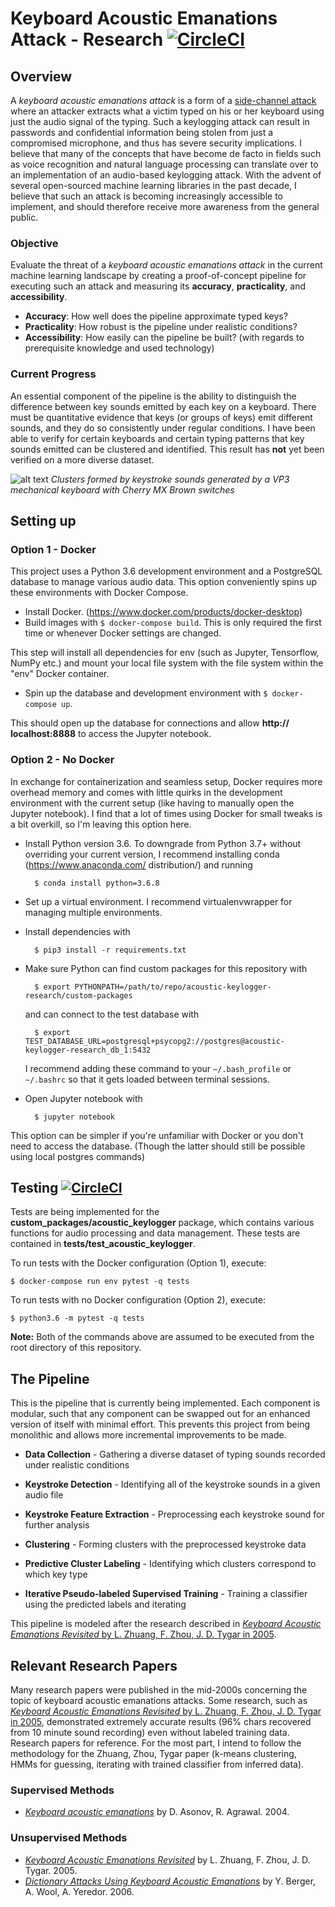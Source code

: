 #  Keyboard Acoustic Emanations Attack - Research [![CircleCI](https://circleci.com/gh/shoyo-inokuchi/acoustic-keylogger-research/tree/master.svg?style=svg)](https://circleci.com/gh/shoyo-inokuchi/acoustic-keylogger-research/tree/master)

## Overview
A *keyboard acoustic emanations attack* is a form of a [side-channel
attack](https://en.wikipedia.org/wiki/Side-channel_attack) where an attacker
extracts what a victim typed on his or her keyboard using just the audio signal
of the typing. Such a keylogging attack can result in passwords and
confidential information being stolen from just a compromised microphone, and
thus has severe security implications. I believe that many of the concepts that
have become de facto in fields such as voice recognition and natural language
processing can translate over to an implementation of an audio-based keylogging
attack. With the advent of several open-sourced machine learning libraries in
the past decade, I believe that such an attack is becoming increasingly
accessible to implement, and should therefore receive more awareness from the
general public.

### Objective
Evaluate the threat of a *keyboard acoustic emanations attack* in the current
machine learning landscape by creating a proof-of-concept pipeline for
executing such an attack and measuring its __accuracy__, __practicality__, and
__accessibility__.
* __Accuracy__: How well does the pipeline approximate typed keys?
* __Practicality__: How robust is the pipeline under realistic conditions?
* __Accessibility__: How easily can the pipeline be built? (with regards to
  prerequisite knowledge and used technology)

### Current Progress
An essential component of the pipeline is the ability to distinguish the
difference between key sounds emitted by each key on a keyboard. There must be
quantitative evidence that keys (or groups of keys) emit different sounds, and
they do so consistently under regular conditions. I have been able to verify
for certain keyboards and certain typing patterns that key sounds emitted can
be clustered and identified. This result has __not__ yet been verified on a
more diverse dataset.

![alt text](https://github.com/shoyo-inokuchi/acoustic-keylogger-research/blob/master/lab/figs/tsne-success.png)
*Clusters formed by keystroke sounds generated by a VP3 mechanical keyboard
with Cherry MX Brown switches*


## Setting up
### Option 1 - Docker
This project uses a Python 3.6 development environment and a PostgreSQL database
to manage various audio data. This option conveniently spins up these
environments with Docker Compose.  

* Install Docker. (https://www.docker.com/products/docker-desktop)  
* Build images with `$ docker-compose build`. This is only required the first
time or whenever Docker settings are changed.

This step will install all dependencies for env (such as Jupyter, Tensorflow,
NumPy etc.) and mount your local file system with the file system within the
"env" Docker container.

* Spin up the database and development environment with `$ docker-compose up`.

This should open up the database for connections and allow __http://
localhost:8888__ to access the Jupyter notebook.

### Option 2 - No Docker
In exchange for containerization and seamless setup, Docker requires more
overhead memory and comes with little quirks in the development environment
with the current setup (like having to manually open the Jupyter
notebook). I find that a lot of times using Docker for small tweaks is a bit
overkill, so I'm leaving this option here.

* Install Python version 3.6. To downgrade from Python 3.7+ without overriding
your current version, I recommend installing conda (https://www.anaconda.com/
distribution/) and running

        $ conda install python=3.6.8

* Set up a virtual environment. I recommend virtualenvwrapper for managing
multiple environments.   

* Install dependencies with

        $ pip3 install -r requirements.txt  

* Make sure Python can find custom packages for this repository with

        $ export PYTHONPATH=/path/to/repo/acoustic-keylogger-research/custom-packages

  and can connect to the test database with

        $ export TEST_DATABASE_URL=postgresql+psycopg2://postgres@acoustic-keylogger-research_db_1:5432

  I recommend adding these command to your `~/.bash_profile` or `~/.bashrc` so
  that it gets loaded between terminal sessions.

* Open Jupyter notebook with

        $ jupyter notebook


This option can be simpler if you're unfamiliar with Docker or you don't need
to access the database. (Though the latter should still be possible using local
  postgres commands)


## Testing [![CircleCI](https://circleci.com/gh/shoyo-inokuchi/acoustic-keylogger-research/tree/master.svg?style=svg)](https://circleci.com/gh/shoyo-inokuchi/acoustic-keylogger-research/tree/master)

Tests are being implemented for the __custom_packages/acoustic_keylogger__
package, which contains various functions for audio processing and data
management. These tests are contained in __tests/test_acoustic_keylogger__.

To run tests with the Docker configuration (Option 1), execute:

    $ docker-compose run env pytest -q tests

To run tests with no Docker configuration (Option 2), execute:

    $ python3.6 -m pytest -q tests

__Note:__ Both of the commands above are assumed to be executed from the root
directory of this repository.


## The Pipeline
This is the pipeline that is currently being implemented. Each component is
modular, such that any component can be swapped out for an enhanced version of
itself with minimal effort. This prevents this project from being monolithic
and allows more incremental improvements to be made.

* __Data Collection__ - Gathering a diverse dataset of typing sounds recorded
under realistic conditions

* __Keystroke Detection__ - Identifying all of the keystroke sounds in a given
audio file

* __Keystroke Feature Extraction__ - Preprocessing each keystroke sound for
further analysis

* __Clustering__ - Forming clusters with the preprocessed keystroke data

* __Predictive Cluster Labeling__ - Identifying which clusters correspond to
which key type

* __Iterative Pseudo-labeled Supervised Training__ - Training a classifier
using the predicted labels and iterating

This pipeline is modeled after the research described in [*Keyboard Acoustic Emanations Revisited* by L. Zhuang, F. Zhou, J. D. Tygar in 2005](https://www.cs.cornell.edu/~shmat/courses/cs6431/zhuang.pdf).


## Relevant Research Papers
Many research papers were published in the mid-2000s concerning the topic of
keyboard acoustic emanations attacks. Some research, such as [*Keyboard
Acoustic Emanations Revisited* by L. Zhuang, F. Zhou, J. D. Tygar in
2005](https://www.cs.cornell.edu/~shmat/courses/cs6431/zhuang.pdf),
demonstrated extremely accurate results (96% chars recovered from 10 minute
sound recording) even without labeled training data. Research papers for
reference. For the most part, I intend to follow the methodology for the
Zhuang, Zhou, Tygar paper (k-means clustering, HMMs for guessing, iterating
with trained classifier from inferred data).

### Supervised Methods
  * [*Keyboard acoustic emanations*](https://ieeexplore.ieee.org/document/1301311)
    by D. Asonov, R. Agrawal. 2004.

### Unsupervised Methods
  * [*Keyboard Acoustic Emanations Revisited*](https://www.cs.cornell.edu/~shmat/courses/cs6431/zhuang.pdf)
  by L. Zhuang, F. Zhou, J. D. Tygar. 2005.
  * [*Dictionary Attacks Using Keyboard Acoustic Emanations*](https://www.eng.tau.ac.il/~yash/p245-berger.pdf)
  by Y. Berger, A. Wool, A. Yeredor. 2006.
